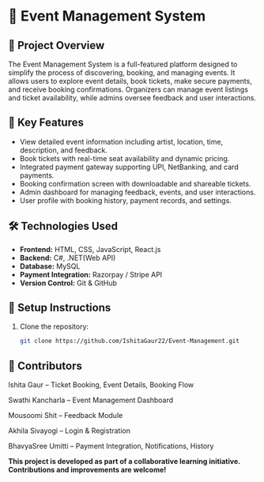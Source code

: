 # 🌟 Event Management System

## 📌 Project Overview
The Event Management System is a full-featured platform designed to simplify the process of discovering, booking, and managing events. It allows users to explore event details, book tickets, make secure payments, and receive booking confirmations. Organizers can manage event listings and ticket availability, while admins oversee feedback and user interactions.

## 🚀 Key Features
- View detailed event information including artist, location, time, description, and feedback.
- Book tickets with real-time seat availability and dynamic pricing.
- Integrated payment gateway supporting UPI, NetBanking, and card payments.
- Booking confirmation screen with downloadable and shareable tickets.
- Admin dashboard for managing feedback, events, and user interactions.
- User profile with booking history, payment records, and settings.

## 🛠️ Technologies Used
- **Frontend:** HTML, CSS, JavaScript, React.js
- **Backend:** C#, .NET(Web API)
- **Database:** MySQL
- **Payment Integration:** Razorpay / Stripe API
- **Version Control:** Git & GitHub

## 🧩 Setup Instructions
1. Clone the repository:
   ```bash
   git clone https://github.com/IshitaGaur22/Event-Management.git

## 👥 Contributors

Ishita Gaur – Ticket Booking, Event Details, Booking Flow   

Swathi Kancharla – Event Management Dashboard     

Mousoomi Shit – Feedback Module     

Akhila Sivayogi – Login & Registration    

BhavyaSree Umitti – Payment Integration, Notifications, History   



**This project is developed as part of a collaborative learning initiative. Contributions and improvements are welcome!**
